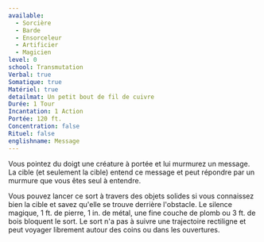 ```yaml
---
available:
  - Sorcière
  - Barde
  - Ensorceleur
  - Artificier
  - Magicien
level: 0
school: Transmutation
Verbal: true
Somatique: true
Matériel: true
detailmat: Un petit bout de fil de cuivre
Durée: 1 Tour
Incantation: 1 Action
Portée: 120 ft.
Concentration: false
Rituel: false
englishname: Message
---
```

Vous pointez du doigt une créature à portée et lui murmurez un message. La cible (et seulement la cible) entend ce message et peut répondre par un murmure que vous êtes seul à entendre.

Vous pouvez lancer ce sort à travers des objets solides si vous connaissez bien la cible et savez qu'elle se trouve derrière l'obstacle. Le silence magique, 1 ft. de pierre, 1 in. de métal, une fine couche de plomb ou 3 ft. de bois bloquent le sort. Le sort n'a pas à suivre une trajectoire rectiligne et peut voyager librement autour des coins ou dans les ouvertures.